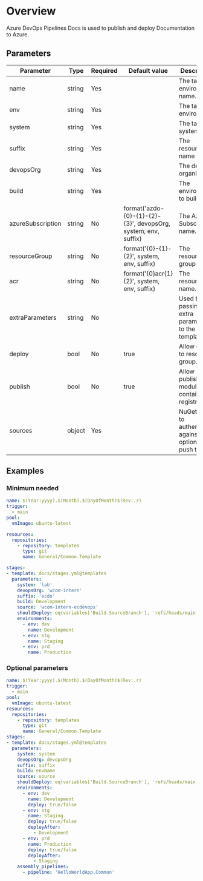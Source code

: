 # Overview

Azure DevOps Pipelines Docs is used to publish and deploy Documentation to Azure.

## Parameters

 **Parameter**     | **Type** | **Required** | **Default value**                                              | **Description**                                             
-------------------|----------|--------------|----------------------------------------------------------------|----------------------------------------------------         
 name              | string   | Yes          |                                                                | The target environment name.                                
 env               | string   | Yes          |                                                                | The target environment.                                     
 system            | string   | Yes          |                                                                | The target system.                                          
 suffix            | string   | Yes          |                                                                | The resource name suffix.                                   
 devopsOrg         | string   | Yes          |                                                                | The devops organisation.                                    
 build             | string   | Yes          |                                                                | The environment to build.                                   
 azureSubscription | string   | No           | format('azdo-{0}-{1}-{2}-{3}', devopsOrg, system, env, suffix) | The Azure Subscription name.                                
 resourceGroup     | string   | No           | format('{0}-{1}-{2}', system, env, suffix)                     | The resource group name.                                    
 acr               | string   | No           | format('{0}acr{1}{2}', system, env, suffix)                    | The resource name.                                          
 extraParameters   | string   | No           |                                                                | Used for passing extra parameters to the template.          
 deploy            | bool     | No           | true                                                           | Allow deploy to resource group.                             
 publish           | bool     | No           | true                                                           | Allow publish of modules to container registry.             
 sources           | object   | Yes          |                                                                | NuGet feeds to authenticate against and optionally push to. 
 ## Examples

 ### Minimum needed

```yaml
name: $(Year:yyyy).$(Month).$(DayOfMonth)$(Rev:.r)
trigger:
  - main
pool:
  vmImage: ubuntu-latest

resources:
  repositories:
    - repository: templates
      type: git
      name: General/Common.Template

stages:
- template: docs/stages.yml@templates
  parameters:
    system: 'lab'
    devopsOrg: 'wcom-intern'
    suffix: 'ecdo'
    build: Development
    source: 'wcom-intern-ecdevops'
    shouldDeploy: eq(variables['Build.SourceBranch'], 'refs/heads/main')
    environments:
      - env: dev
        name: Development
      - env: stg
        name: Staging
      - env: prd
        name: Production
```

### Optional parameters

```yaml
name: $(Year:yyyy).$(Month).$(DayOfMonth)$(Rev:.r)
trigger:
  - main
pool:
  vmImage: ubuntu-latest
resources:
  repositories:
    - repository: templates
      type: git
      name: General/Common.Template
stages:
- template: docs/stages.yml@templates
  parameters:
    system: system
    devopsOrg: devopsOrg
    suffix: suffix
    build: envName
    source: source
    shouldDeploy: eq(variables['Build.SourceBranch'], 'refs/heads/main')
    environments:
      - env: dev
        name: Development
        deploy: true/false
      - env: stg
        name: Staging
        deploy: true/false
        deployAfter:
          - Development
      - env: prd
        name: Production
        deploy: true/false
        deployAfter:
          - Staging
    assembly_pipelines:
      - pipeline: 'HelloWorldApp.Common'
```